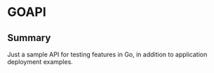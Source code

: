 # GOAPI

## Summary

Just a sample API for testing features in Go, in addition to application deployment examples.